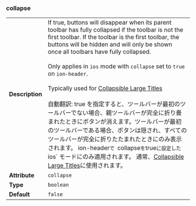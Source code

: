 ### collapse

|                 |                                                                                                                                                                                                                                                                                                                                                                                                                                                                                                                                                                                                                                                                                                                                                                                                                                                                                                                                        |
| --------------- | -------------------------------------------------------------------------------------------------------------------------------------------------------------------------------------------------------------------------------------------------------------------------------------------------------------------------------------------------------------------------------------------------------------------------------------------------------------------------------------------------------------------------------------------------------------------------------------------------------------------------------------------------------------------------------------------------------------------------------------------------------------------------------------------------------------------------------------------------------------------------------------------------------------------------------------- |
| **Description** | If true, buttons will disappear when its parent toolbar has fully collapsed if the toolbar is not the first toolbar. If the toolbar is the first toolbar, the buttons will be hidden and will only be shown once all toolbars have fully collapsed.<br /><br />Only applies in `ios` mode with `collapse` set to `true` on `ion-header`.<br /><br />Typically used for [Collapsible Large Titles](https://ionicframework.com/docs/api/title#collapsible-large-titles)<br /><br />自動翻訳: true を指定すると、ツールバーが最初のツールバーでない場合、親ツールバーが完全に折り畳まれたときにボタンが消えます。ツールバーが最初のツールバーである場合、ボタンは隠され、すべてのツールバーが完全に折りたたまれたときにのみ表示されます。 ion-header`で `collapse`を`true`に設定した`ios` モードにのみ適用されます。 通常、[Collapsible Large Titles](https://ionicframework.com/docs/api/title#collapsible-large-titles)に使用されます。 |
| **Attribute**   | `collapse`                                                                                                                                                                                                                                                                                                                                                                                                                                                                                                                                                                                                                                                                                                                                                                                                                                                                                                                             |
| **Type**        | `boolean`                                                                                                                                                                                                                                                                                                                                                                                                                                                                                                                                                                                                                                                                                                                                                                                                                                                                                                                              |
| **Default**     | `false`                                                                                                                                                                                                                                                                                                                                                                                                                                                                                                                                                                                                                                                                                                                                                                                                                                                                                                                                |
